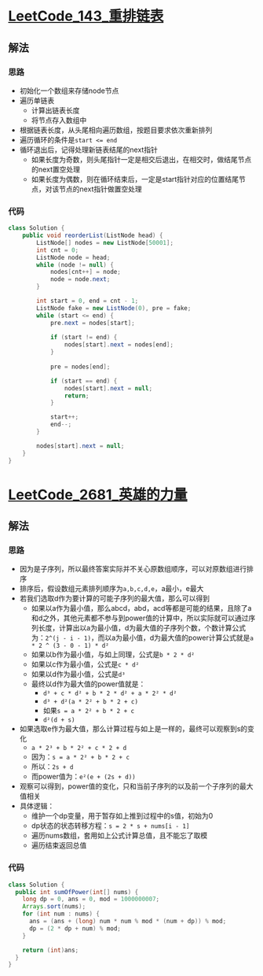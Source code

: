 # [LeetCode_143_重排链表](https://leetcode.cn/problems/reorder-list/)
## 解法
### 思路
- 初始化一个数组来存储node节点
- 遍历单链表
  - 计算出链表长度
  - 将节点存入数组中
- 根据链表长度，从头尾相向遍历数组，按题目要求依次重新排列
- 遍历循环的条件是`start <= end`
- 循环退出后，记得处理新链表结尾的next指针
  - 如果长度为奇数，则头尾指针一定是相交后退出，在相交时，做结尾节点的next置空处理
  - 如果长度为偶数，则在循环结束后，一定是start指针对应的位置结尾节点，对该节点的next指针做置空处理
### 代码
```java
class Solution {
    public void reorderList(ListNode head) {
        ListNode[] nodes = new ListNode[50001];
        int cnt = 0;
        ListNode node = head;
        while (node != null) {
            nodes[cnt++] = node;
            node = node.next;
        }

        int start = 0, end = cnt - 1;
        ListNode fake = new ListNode(0), pre = fake;
        while (start <= end) {
            pre.next = nodes[start];
            
            if (start != end) {
                nodes[start].next = nodes[end];
            }
            
            pre = nodes[end];

            if (start == end) {
                nodes[start].next = null;
                return;
            }

            start++;
            end--;
        }

        nodes[start].next = null;
    }
}
```
# [LeetCode_2681_英雄的力量](https://leetcode.cn/problems/power-of-heroes/)
## 解法
### 思路
- 因为是子序列，所以最终答案实际并不关心原数组顺序，可以对原数组进行排序
- 排序后，假设数组元素排列顺序为`a,b,c,d,e`，a最小，e最大
- 若我们选取d作为要计算的可能子序列的最大值，那么可以得到
  - 如果以a作为最小值，那么abcd，abd，acd等都是可能的结果，且除了a和d之外，其他元素都不参与到power值的计算中，所以实际就可以通过序列长度，计算出以a为最小值，d为最大值的子序列个数，个数计算公式为：`2^(j - i - 1)`，而以a为最小值，d为最大值的power计算公式就是`a * 2 ^ (3 - 0 - 1) * d²`
  - 如果以b作为最小值，与如上同理，公式是`b * 2 * d²`
  - 如果以c作为最小值，公式是`c * d²`
  - 如果以d作为最小值，公式是`d³`
  - 最终以d作为最大值的power值就是：
    - `d³ + c * d² + b * 2 * d² + a * 2² * d²`
    - `d³ + d²(a * 2² + b * 2 + c)`
    - 如果`s = a * 2² + b * 2 + c`
    - `d²(d + s)`
- 如果选取e作为最大值，那么计算过程与如上是一样的，最终可以观察到s的变化
  - `a * 2³ + b * 2² + c * 2 + d`
  - 因为：`s = a * 2² + b * 2 + c`
  - 所以：`2s + d`
  - 而power值为：`e²(e + (2s + d))`
- 观察可以得到，power值的变化，只和当前子序列的以及前一个子序列的最大值相关
- 具体逻辑：
  - 维护一个dp变量，用于暂存如上推到过程中的s值，初始为0
  - dp状态的状态转移方程：`s = 2 * s + nums[i - 1]`
  - 遍历nums数组，套用如上公式计算总值，且不能忘了取模
  - 遍历结束返回总值
### 代码
```java
class Solution {
  public int sumOfPower(int[] nums) {
    long dp = 0, ans = 0, mod = 1000000007;
    Arrays.sort(nums);
    for (int num : nums) {
      ans = (ans + (long) num * num % mod * (num + dp)) % mod;
      dp = (2 * dp + num) % mod;
    }

    return (int)ans;
  }
}
```